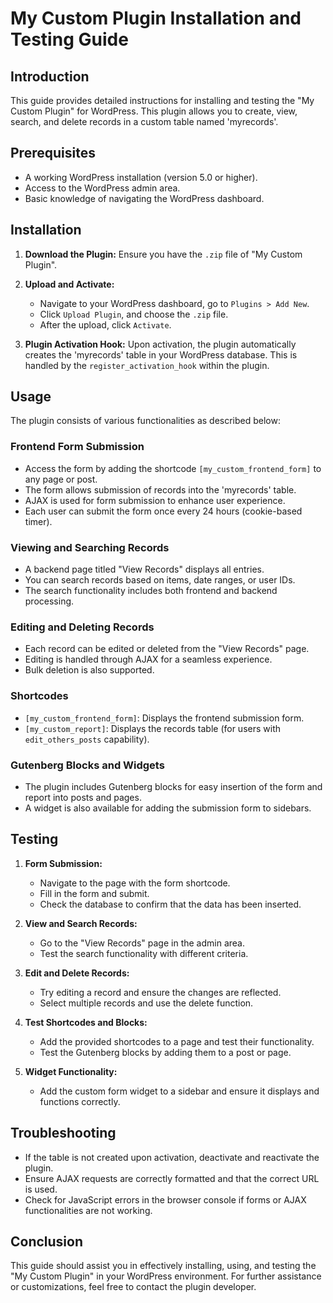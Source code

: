 

# My Custom Plugin Installation and Testing Guide

## Introduction
This guide provides detailed instructions for installing and testing the "My Custom Plugin" for WordPress. This plugin allows you to create, view, search, and delete records in a custom table named 'myrecords'.

## Prerequisites
- A working WordPress installation (version 5.0 or higher).
- Access to the WordPress admin area.
- Basic knowledge of navigating the WordPress dashboard.

## Installation
1. **Download the Plugin:**
   Ensure you have the `.zip` file of "My Custom Plugin".

2. **Upload and Activate:**
   - Navigate to your WordPress dashboard, go to `Plugins > Add New`.
   - Click `Upload Plugin`, and choose the `.zip` file.
   - After the upload, click `Activate`.

3. **Plugin Activation Hook:**
   Upon activation, the plugin automatically creates the 'myrecords' table in your WordPress database. This is handled by the `register_activation_hook` within the plugin.

## Usage
The plugin consists of various functionalities as described below:

### Frontend Form Submission
- Access the form by adding the shortcode `[my_custom_frontend_form]` to any page or post.
- The form allows submission of records into the 'myrecords' table.
- AJAX is used for form submission to enhance user experience.
- Each user can submit the form once every 24 hours (cookie-based timer).

### Viewing and Searching Records
- A backend page titled "View Records" displays all entries.
- You can search records based on items, date ranges, or user IDs.
- The search functionality includes both frontend and backend processing.

### Editing and Deleting Records
- Each record can be edited or deleted from the "View Records" page.
- Editing is handled through AJAX for a seamless experience.
- Bulk deletion is also supported.

### Shortcodes
- `[my_custom_frontend_form]`: Displays the frontend submission form.
- `[my_custom_report]`: Displays the records table (for users with `edit_others_posts` capability).

### Gutenberg Blocks and Widgets
- The plugin includes Gutenberg blocks for easy insertion of the form and report into posts and pages.
- A widget is also available for adding the submission form to sidebars.

## Testing
1. **Form Submission:**
   - Navigate to the page with the form shortcode.
   - Fill in the form and submit.
   - Check the database to confirm that the data has been inserted.

2. **View and Search Records:**
   - Go to the "View Records" page in the admin area.
   - Test the search functionality with different criteria.

3. **Edit and Delete Records:**
   - Try editing a record and ensure the changes are reflected.
   - Select multiple records and use the delete function.

4. **Test Shortcodes and Blocks:**
   - Add the provided shortcodes to a page and test their functionality.
   - Test the Gutenberg blocks by adding them to a post or page.

5. **Widget Functionality:**
   - Add the custom form widget to a sidebar and ensure it displays and functions correctly.

## Troubleshooting
- If the table is not created upon activation, deactivate and reactivate the plugin.
- Ensure AJAX requests are correctly formatted and that the correct URL is used.
- Check for JavaScript errors in the browser console if forms or AJAX functionalities are not working.

## Conclusion
This guide should assist you in effectively installing, using, and testing the "My Custom Plugin" in your WordPress environment. For further assistance or customizations, feel free to contact the plugin developer.

